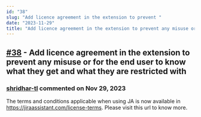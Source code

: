 ```yaml
---
id: "38"
slug: "Add licence agreement in the extension to prevent "
date: "2023-11-29"
title: "Add licence agreement in the extension to prevent any misuse or for the end user to know what they get and what they are restricted with"
---
```



## [#38](https://github.com/shridhar-tl/jira-assistant/issues/38) - Add licence agreement in the extension to prevent any misuse or for the end user to know what they get and what they are restricted with

### [shridhar-tl](https://github.com/shridhar-tl) commented on Nov 29, 2023

The terms and conditions applicable when using JA is now available in https://jiraassistant.com/license-terms. Please visit this url to know more.


